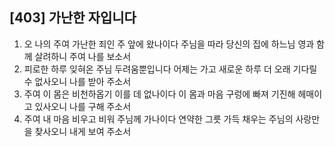 ## [403] 가난한 자입니다

1) 오 나의 주여 가난한 죄인 주 앞에 왔나이다 주님을 따라 당신의 집에 하느님 영과 함께 살려하니 주여 나를 보소서
2) 피로한 하루 잊혀온 주님 두려움뿐입니다 어제는 가고 새로운 하루 더 오래 기다릴 수 없사오니 나를 받아 주소서
3) 주여 이 몸은 비천하옵기 이를 데 없나이다 이 몸과 마음 구렁에 빠져 기진해 헤매이고 있사오니 나를 구해 주소서
4) 주여 내 마음 비우고 비워 주님께 가나이다 연약한 그릇 가득 채우는 주님의 사랑만을 찾사오니 내게 보여 주소서
